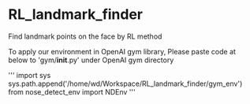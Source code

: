 # RL_landmark_finder
Find landmark points on the face by RL method

To apply our environment in OpenAI gym library,
Please paste code at below to 'gym/__init__.py' under OpenAI gym directory

'''
import sys
sys.path.append('/home/wd/Workspace/RL_landmark_finder/gym_env')
from nose_detect_env import NDEnv
'''
